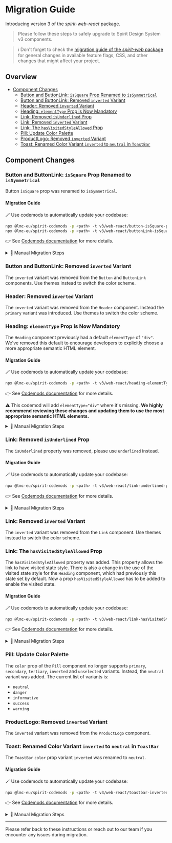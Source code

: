 # Migration Guide

Introducing version 3 of the _spirit-web-react_ package.

> Please follow these steps to safely upgrade to Spirit Design System v3 components.

> ℹ️ Don't forget to check the [migration guide of the _spirit-web_ package][migration-guide-web] for general changes in
> available feature flags, CSS, and other changes that might affect your project.

## Overview

- [Component Changes](#component-changes)
  - [Button and ButtonLink: `isSquare` Prop Renamed to `isSymmetrical`](#button-and-buttonlink-issquare-prop-renamed-to-issymmetrical)
  - [Button and ButtonLink: Removed `inverted` Variant](#button-and-buttonlink-removed-inverted-variant)
  - [Header: Removed `inverted` Variant](#header-removed-inverted-variant)
  - [Heading: `elementType` Prop is Now Mandatory](#heading-elementtype-prop-is-now-mandatory)
  - [Link: Removed `isUnderlined` Prop](#link-removed-isunderlined-prop)
  - [Link: Removed `inverted` Variant](#link-removed-inverted-variant)
  - [Link: The `hasVisitedStyleAllowed` Prop](#link-the-hasvisitedstyleallowed-prop)
  - [Pill: Update Color Palette](#pill-update-color-palette)
  - [ProductLogo: Removed `inverted` Variant](#productlogo-removed-inverted-variant)
  - [Toast: Renamed Color Variant `inverted` to `neutral` in `ToastBar`](#toast-renamed-color-variant-inverted-to-neutral-in-toastbar)

## Component Changes

### Button and ButtonLink: `isSquare` Prop Renamed to `isSymmetrical`

Button `isSquare` prop was renamed to `isSymmetrical`.

#### Migration Guide

🪄 Use codemods to automatically update your codebase:

```sh
npx @lmc-eu/spirit-codemods -p <path> -t v3/web-react/button-isSquare-prop-name
npx @lmc-eu/spirit-codemods -p <path> -t v3/web-react/buttonLink-isSquare-prop-name
```

👉 See [Codemods documentation][readme-codemods] for more details.

<details>
  <summary>🔧 Manual Migration Steps</summary>

Manually replace the props in your project.

- `<Button isSquare … />` → `<Button isSymmetrical … />`
- `<ButtonLink isSquare … />` → `<ButtonLink isSymmetrical … />`
</details>

### Button and ButtonLink: Removed `inverted` Variant

The `inverted` variant was removed from the `Button` and `ButtonLink` components.
Use themes instead to switch the color scheme.

### Header: Removed `inverted` Variant

The `inverted` variant was removed from the `Header` component. Instead the `primary` variant
was introduced. Use themes to switch the color scheme.

### Heading: `elementType` Prop is Now Mandatory

The `Heading` component previously had a default `elementType` of `"div"`.
We've removed this default to encourage developers to explicitly choose a more appropriate semantic HTML element.

#### Migration Guide

🪄 Use codemods to automatically update your codebase:

```sh
npx @lmc-eu/spirit-codemods -p <path> -t v3/web-react/heading-elementType-prop
```

👉 See [Codemods documentation][readme-codemods] for more details.

⚠️ This codemod will add `elementType="div"` where it's missing.
**We highly recommend reviewing these changes and updating them to use the most appropriate semantic HTML elements.**

<details>
  <summary>🔧 Manual Migration Steps</summary>

Manually replace the props in your project.

- `<Heading … />` → `<Heading elementType="{/* Your semantic HTML element here */}" … />`
</details>

### Link: Removed `isUnderlined` Prop

The `isUnderlined` property was removed, please use `underlined` instead.

#### Migration Guide

🪄 Use codemods to automatically update your codebase:

```sh
npx @lmc-eu/spirit-codemods -p <path> -t v3/web-react/link-underlined-prop
```

👉 See [Codemods documentation][readme-codemods] for more details.

<details>
  <summary>🔧 Manual Migration Steps</summary>

Manually replace the props in your project.

- `<Link isUnderlined … />` → `<Link underlined="always" … />`
</details>

### Link: Removed `inverted` Variant

The `inverted` variant was removed from the `Link` component.
Use themes instead to switch the color scheme.

### Link: The `hasVisitedStyleAllowed` Prop

The `hasVisitedStyleAllowed` property was added. This property allows the link to have visited state style. There is also a change in the use of the visited state style for the `Heading` component, which had previously this state set by default.
Now a prop `hasVisitedStyleAllowed` has to be added to enable the visited state.

#### Migration Guide

🪄 Use codemods to automatically update your codebase:

```sh
npx @lmc-eu/spirit-codemods -p <path> -t v3/web-react/link-hasVisitedStyleAllowed-prop
```

👉 See [Codemods documentation][readme-codemods] for more details.

<details>
  <summary>🔧 Manual Migration Steps</summary>

- `<Link … />` → `<Link hasVisitedStyleAllowed … />`
</details>

### Pill: Update Color Palette

The `color` prop of the `Pill` component no longer supports `primary`, `secondary`, `tertiary`, `inverted`
and `unselected` variants. Instead, the `neutral` variant was added. The current list of variants is:

- `neutral`
- `danger`
- `informative`
- `success`
- `warning`

### ProductLogo: Removed `inverted` Variant

The `inverted` variant was removed from the `ProductLogo` component.

### Toast: Renamed Color Variant `inverted` to `neutral` in `ToastBar`

The `ToastBar` `color` prop variant `inverted` was renamed to `neutral`.

#### Migration Guide

🪄 Use codemods to automatically update your codebase:

```sh
npx @lmc-eu/spirit-codemods -p <path> -t v3/web-react/toastbar-inverted-neutral
```

👉 See [Codemods documentation][readme-codemods] for more details.

<details>
  <summary>🔧 Manual Migration Steps</summary>

Manually replace the `ToastBar` prop color in your project.
Instead of using `inverted`, use `neutral`.

- `<ToastBar color="inverted" … />` → `<ToastBar color="neutral" … />`
</details>

---

Please refer back to these instructions or reach out to our team if you encounter any issues during migration.

[migration-guide-web]: https://github.com/lmc-eu/spirit-design-system/blob/main/docs/migrations/web/MIGRATION-v3.md
[readme-codemods]: https://github.com/lmc-eu/spirit-design-system/blob/main/packages/codemods/README.md
